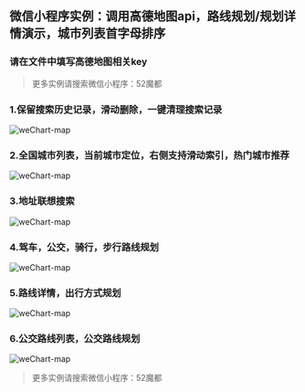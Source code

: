 ## 微信小程序实例：调用高德地图api，路线规划/规划详情演示，城市列表首字母排序

### 请在文件中填写高德地图相关key

>  更多实例请搜索微信小程序：52魔都
### 1.保留搜索历史记录，滑动删除，一键清理搜索记录
![weChart-map](https://raw.githubusercontent.com/749264345/weChat-map/master/images/QQ20190501-165133@2x.png)
### 2.全国城市列表，当前城市定位，右侧支持滑动索引，热门城市推荐
![weChart-map](https://raw.githubusercontent.com/749264345/weChat-map/master/images/QQ20190501-165206@2x.png)
### 3.地址联想搜索
![weChart-map](https://raw.githubusercontent.com/749264345/weChat-map/master/images/QQ20190501-165233@2x.png)
### 4.驾车，公交，骑行，步行路线规划
![weChart-map](https://raw.githubusercontent.com/749264345/weChat-map/master/images/QQ20190501-170225@2x.png)
### 5.路线详情，出行方式规划
![weChart-map](https://raw.githubusercontent.com/749264345/weChat-map/master/images/QQ20190501-165849@2x.png)
### 6.公交路线列表，公交路线规划
![weChart-map](https://raw.githubusercontent.com/749264345/weChat-map/master/images/QQ20190501-165833@2x.png)
>  更多实例请搜索微信小程序：52魔都

